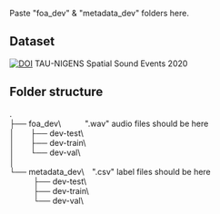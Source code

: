 Paste "foa_dev" & "metadata_dev" folders here.

## Dataset
[![DOI](https://zenodo.org/badge/DOI/10.5281/zenodo.4064792.svg)](https://doi.org/10.5281/zenodo.4064792) TAU-NIGENS Spatial Sound Events 2020

## Folder structure   
.   
├── foa_dev\   ".wav" audio files should be here   
│  ├── dev-test\      
│  ├── dev-train\     
│  └── dev-val\   
│   
└── metadata_dev\ ".csv" label files should be here   
   ├── dev-test\      
   ├── dev-train\     
   └── dev-val\   
   
